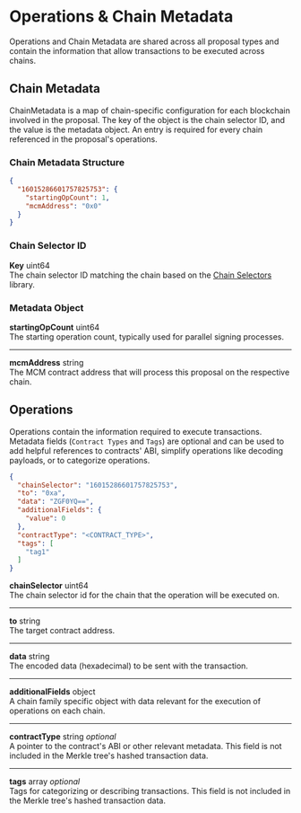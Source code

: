 # Operations & Chain Metadata

Operations and Chain Metadata are shared across all proposal types and contain the information that allow transactions to be executed across chains.

## Chain Metadata

ChainMetadata is a map of chain-specific configuration for each blockchain involved in the proposal. The key of the object is the chain selector ID, and the value is the metadata object. An entry is required for every chain referenced in the proposal's operations.

<!-- panels:start -->
<!-- div:left-panel -->
### Chain Metadata Structure

```json
{
  "16015286601757825753": {
    "startingOpCount": 1,
    "mcmAddress": "0x0"
  }
}
```

<!-- div:right-panel -->

### Chain Selector ID

**Key** uint64<br/>
The chain selector ID matching the chain based on the [Chain Selectors](https://github.com/smartcontractkit/chain-selectors) library.

### Metadata Object

**startingOpCount** uint64<br/>
The starting operation count, typically used for parallel signing processes.

---

**mcmAddress** string<br/>
The MCM contract address that will process this proposal on the respective chain.

<!-- panels:end -->

## Operations

Operations contain the information required to execute transactions. Metadata fields (`Contract Types` and `Tags`) are optional and can be used to add helpful references to contracts' ABI, simplify operations like decoding payloads, or to categorize operations.

<!-- panels:start -->

<!-- div:left-panel -->

```json
{
  "chainSelector": "16015286601757825753",
  "to": "0xa",
  "data": "ZGF0YQ==",
  "additionalFields": {
    "value": 0
  },
  "contractType": "<CONTRACT_TYPE>",
  "tags": [
    "tag1"
  ]
}
```

<!-- div:right-panel -->

**chainSelector** uint64<br/>
The chain selector id for the chain that the operation will be executed on.

---

**to** string<br/>
The target contract address.

---

**data** string<br/>
The encoded data (hexadecimal) to be sent with the transaction.

---

**additionalFields** object<br/>
A chain family specific object with data relevant for the execution of operations on each chain.

---

**contractType** string _optional_<br/>
A pointer to the contract's ABI or other relevant metadata. This field is not included in the Merkle tree's hashed transaction data.

---

**tags** array _optional_<br/>
Tags for categorizing or describing transactions. This field is not included in the Merkle tree's hashed transaction data.

<!-- panels:end -->